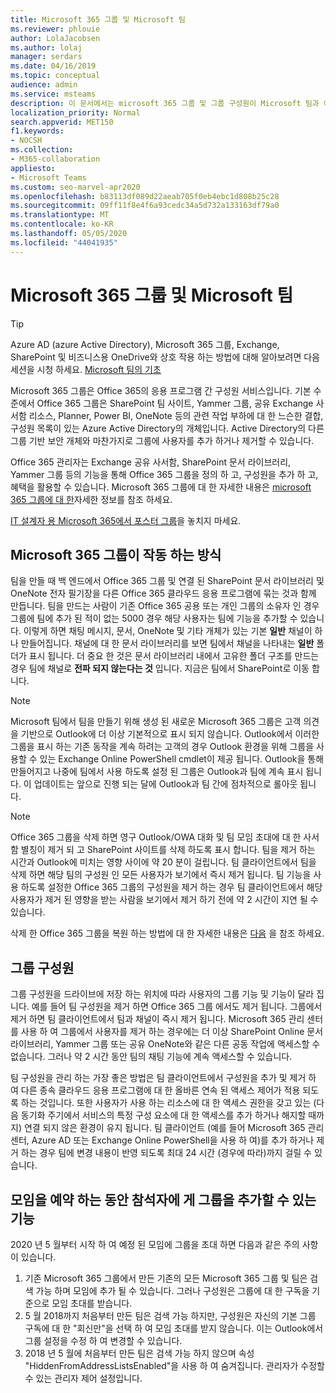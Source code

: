```yaml
---
title: Microsoft 365 그룹 및 Microsoft 팀
ms.reviewer: phlouie
author: LolaJacobsen
ms.author: lolaj
manager: serdars
ms.date: 04/16/2019
ms.topic: conceptual
audience: admin
ms.service: msteams
description: 이 문서에서는 microsoft 365 그룹 및 그룹 구성원이 Microsoft 팀과 어떻게 작동 하는가에 대해 알아봅니다.
localization_priority: Normal
search.appverid: MET150
f1.keywords:
- NOCSH
ms.collection:
- M365-collaboration
appliesto:
- Microsoft Teams
ms.custom: seo-marvel-apr2020
ms.openlocfilehash: b83113df089d22aeab705f0eb4ebc1d808b25c28
ms.sourcegitcommit: 09ff11f8e4f6a93cedc34a5d732a133163df79a0
ms.translationtype: MT
ms.contentlocale: ko-KR
ms.lasthandoff: 05/05/2020
ms.locfileid: "44041935"
---
```

<a name="microsoft-365-groups-and-microsoft-teams"></a>Microsoft 365 그룹 및 Microsoft 팀
=====================================

> [!Tip]
> Azure AD (azure Active Directory), Microsoft 365 그룹, Exchange, SharePoint 및 비즈니스용 OneDrive와 상호 작용 하는 방법에 대해 알아보려면 다음 세션을 시청 하세요. [Microsoft 팀의 기초](https://aka.ms/teams-foundations)

Microsoft 365 그룹은 Office 365의 응용 프로그램 간 구성원 서비스입니다. 기본 수준에서 Office 365 그룹은 SharePoint 팀 사이트, Yammer 그룹, 공유 Exchange 사서함 리소스, Planner, Power BI, OneNote 등의 관련 작업 부하에 대 한 느슨한 결합, 구성원 목록이 있는 Azure Active Directory의 개체입니다. Active Directory의 다른 그룹 기반 보안 개체와 마찬가지로 그룹에 사용자를 추가 하거나 제거할 수 있습니다.

Office 365 관리자는 Exchange 공유 사서함, SharePoint 문서 라이브러리, Yammer 그룹 등의 기능을 통해 Office 365 그룹을 정의 하 고, 구성원을 추가 하 고, 혜택을 활용할 수 있습니다. Microsoft 365 그룹에 대 한 자세한 내용은 [microsoft 365 그룹에 대 한](https://support.office.com/article/Learn-about-Office-365-groups-b565caa1-5c40-40ef-9915-60fdb2d97fa2)자세한 정보를 참조 하세요.

[IT 설계자 용 Microsoft 365에서 포스터 그룹](teams-architecture-solutions-posters.md#groups-in-microsoft-365)을 놓치지 마세요.

<a name="how-microsoft-365-groups-work"></a>Microsoft 365 그룹이 작동 하는 방식
--------------------------

팀을 만들 때 백 엔드에서 Office 365 그룹 및 연결 된 SharePoint 문서 라이브러리 및 OneNote 전자 필기장을 다른 Office 365 클라우드 응용 프로그램에 묶는 것과 함께 만듭니다. 팀을 만드는 사람이 기존 Office 365 공용 또는 개인 그룹의 소유자 인 경우 그룹에 팀에 추가 된 적이 없는 5000 경우 해당 사용자는 팀에 기능을 추가할 수 있습니다. 이렇게 하면 채팅 메시지, 문서, OneNote 및 기타 개체가 있는 기본 **일반** 채널이 하나 만들어집니다. 채널에 대 한 문서 라이브러리를 보면 팀에서 채널을 나타내는 **일반** 폴더가 표시 됩니다. 더 중요 한 것은 문서 라이브러리 내에서 고유한 폴더 구조를 만드는 경우 팀에 채널로 **전파 되지 않는다는 것** 입니다. 지금은 팀에서 SharePoint로 이동 합니다.

> [!NOTE]
> Microsoft 팀에서 팀을 만들기 위해 생성 된 새로운 Microsoft 365 그룹은 고객 의견을 기반으로 Outlook에 더 이상 기본적으로 표시 되지 않습니다. Outlook에서 이러한 그룹을 표시 하는 기존 동작을 계속 하려는 고객의 경우 Outlook 환경을 위해 그룹을 사용할 수 있는 Exchange Online PowerShell cmdlet이 제공 됩니다. Outlook을 통해 만들어지고 나중에 팀에서 사용 하도록 설정 된 그룹은 Outlook과 팀에 계속 표시 됩니다. 이 업데이트는 앞으로 진행 되는 달에 Outlook과 팀 간에 점차적으로 롤아웃 됩니다.

> [!NOTE]
> Office 365 그룹을 삭제 하면 영구 Outlook/OWA 대화 및 팀 모임 초대에 대 한 사서함 별칭이 제거 되 고 SharePoint 사이트를 삭제 하도록 표시 합니다. 팀을 제거 하는 시간과 Outlook에 미치는 영향 사이에 약 20 분이 걸립니다. 팀 클라이언트에서 팀을 삭제 하면 해당 팀의 구성원 인 모든 사용자가 보기에서 즉시 제거 됩니다. 팀 기능을 사용 하도록 설정한 Office 365 그룹의 구성원을 제거 하는 경우 팀 클라이언트에서 해당 사용자가 제거 된 영향을 받는 사람을 보기에서 제거 하기 전에 약 2 시간이 지연 될 수 있습니다.
>
>삭제 한 Office 365 그룹을 복원 하는 방법에 대 한 자세한 내용은 [다음](https://support.office.com/article/Restore-a-deleted-Office-365-Group-b7c66b59-657a-4e1a-8aa0-8163b1f4eb54) 을 참조 하세요.

<a name="group-membership"></a>그룹 구성원
----------------

그룹 구성원을 드라이브에 저장 하는 위치에 따라 사용자의 그룹 기능 및 기능이 달라 집니다. 예를 들어 팀 구성원을 제거 하면 Office 365 그룹 에서도 제거 됩니다. 그룹에서 제거 하면 팀 클라이언트에서 팀과 채널이 즉시 제거 됩니다. Microsoft 365 관리 센터를 사용 하 여 그룹에서 사용자를 제거 하는 경우에는 더 이상 SharePoint Online 문서 라이브러리, Yammer 그룹 또는 공유 OneNote와 같은 다른 공동 작업에 액세스할 수 없습니다. 그러나 약 2 시간 동안 팀의 채팅 기능에 계속 액세스할 수 있습니다.

팀 구성원을 관리 하는 가장 좋은 방법은 팀 클라이언트에서 구성원을 추가 및 제거 하 여 다른 종속 클라우드 응용 프로그램에 대 한 올바른 연속 된 액세스 제어가 적용 되도록 하는 것입니다. 또한 사용자가 사용 하는 리소스에 대 한 액세스 권한을 갖고 있는 (다음 동기화 주기에서 서비스의 특정 구성 요소에 대 한 액세스를 추가 하거나 해지할 때까지) 연결 되지 않은 환경이 유지 됩니다. 팀 클라이언트 (예를 들어 Microsoft 365 관리 센터, Azure AD 또는 Exchange Online PowerShell을 사용 하 여)를 추가 하거나 제거 하는 경우 팀에 변경 내용이 반영 되도록 최대 24 시간 (경우에 따라)까지 걸릴 수 있습니다.

<a name="ability-to-add-group-as-attendee-while-scheduling-meetings"></a>모임을 예약 하는 동안 참석자에 게 그룹을 추가할 수 있는 기능
----------------------------------------------------------

2020 년 5 월부터 시작 하 여 예정 된 모임에 그룹을 초대 하면 다음과 같은 주의 사항이 있습니다.
1. 기존 Microsoft 365 그룹에서 만든 기존의 모든 Microsoft 365 그룹 및 팀은 검색 가능 하며 모임에 추가 될 수 있습니다. 그러나 구성원은 그룹에 대 한 구독을 기준으로 모임 초대를 받습니다.
2. 5 월 2018까지 처음부터 만든 팀은 검색 가능 하지만, 구성원은 자신의 기본 그룹 구독에 대 한 "회신만"을 선택 하 여 모임 초대를 받지 않습니다. 이는 Outlook에서 그룹 설정을 수정 하 여 변경할 수 있습니다.
3. 2018 년 5 월에 처음부터 만든 팀은 검색 가능 하지 않으며 속성 "HiddenFromAddressListsEnabled"을 사용 하 여 숨겨집니다. 관리자가 수정할 수 있는 관리자 제어 설정입니다.
